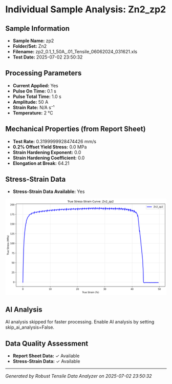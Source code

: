 # Individual Sample Analysis: Zn2_zp2

## Sample Information
- **Sample Name:** zp2
- **Folder/Set:** Zn2
- **Filename:** zp2_0.1_1_50A_.01_Tensile_06062024_031621.xls
- **Test Date:** 2025-07-02 23:50:32

## Processing Parameters
- **Current Applied:** Yes
- **Pulse On Time:** 0.1 s
- **Pulse Total Time:** 1.0 s
- **Amplitude:** 50 A
- **Strain Rate:** N/A s⁻¹
- **Temperature:** 2 °C

## Mechanical Properties (from Report Sheet)
- **Test Rate:** 0.3199999928474426 mm/s
- **0.2% Offset Yield Stress:** 0.0 MPa
- **Strain Hardening Exponent:** 0.0
- **Strain Hardening Coefficient:** 0.0
- **Elongation at Break:** 64.21

## Stress-Strain Data
- **Stress-Strain Data Available:** Yes

![Stress-Strain Curve](../individual_plots/plot_Zn2_zp2.png)

## AI Analysis

AI analysis skipped for faster processing. Enable AI analysis by setting skip_ai_analysis=False.

## Data Quality Assessment
- **Report Sheet Data:** ✓ Available
- **Stress-Strain Data:** ✓ Available

---
*Generated by Robust Tensile Data Analyzer on 2025-07-02 23:50:32*
